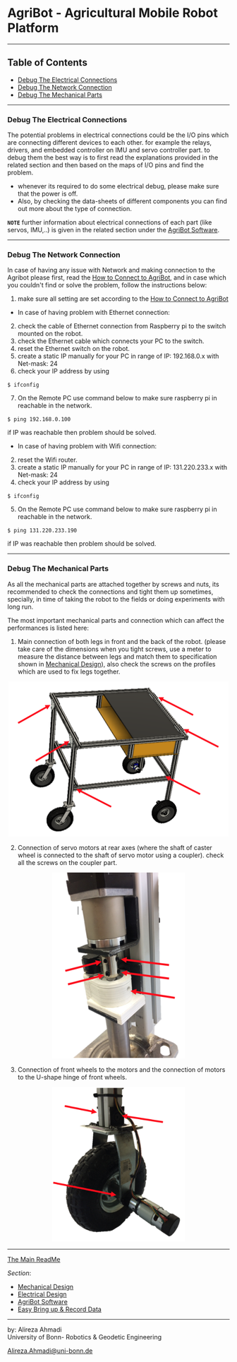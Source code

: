 # AgriBot - Agricultural Mobile Robot Platform

---

## Table of Contents
- [Debug The Electrical Connections](https://github.com/alirezaahmadi/Agribot/blob/master/doc/dedug.md#debug-the-electrical-connections)
- [Debug The Network Connection](https://github.com/alirezaahmadi/Agribot/blob/master/doc/dedug.md#debug-the-network-connection)
- [Debug The Mechanical Parts](https://github.com/alirezaahmadi/Agribot/blob/master/doc/debug.md#debug-the-mechanical-parts)

---

### Debug The Electrical Connections

The potential problems in electrical connections could be the I/O pins which are connecting different devices to each other. for example the relays, drivers, and embedded controller on IMU and servo controller part. 
to debug them the best way is to first read the explanations provided in the related section and then based on the maps of I/O pins and find the problem.

* whenever its required to do some electrical debug, please make sure that the power is off.
* Also, by checking the data-sheets of different components you can find out more about the type of connection.

**`NOTE`** further information about electrical connections of each part (like servos, IMU,..) is given in the related section under the [AgriBot Software](https://github.com/alirezaahmadi/Agribot/blob/master/doc/api.md).

---

### Debug The Network Connection

In case of having any issue with Network and making connection to the Agribot please first, read the [How to Connect to AgriBot](https://github.com/alirezaahmadi/Agribot/blob/master/doc/recorddata.md#how-to-connect-to-agribot), and in case which you couldn't find or solve the problem, follow the instructions below:


1. make sure all setting are set according to the [How to Connect to AgriBot](https://github.com/alirezaahmadi/Agribot/blob/master/doc/recorddata.md#how-to-connect-to-agribot)

* In case of having problem with Ethernet connection: 
2. check the cable of Ethernet connection from Raspberry pi to the switch mounted on the robot.
3. check the Ethernet cable which connects your PC to the switch.
4. reset the Ethernet switch on the robot. 
5. create a static IP manually for your PC in range of IP: 192.168.0.x with Net-mask: 24
6. check your IP address by using 

```
$ ifconfig
```

7. On the Remote PC use command below to make sure raspberry pi in reachable in the network.

```
$ ping 192.168.0.100 
```
if IP was reachable then problem should be solved.

* In case of having problem with Wifi connection: 
2. reset the Wifi router.
3. create a static IP manually for your PC in range of IP: 131.220.233.x with Net-mask: 24
4. check your IP address by using 

```
$ ifconfig
```

5. On the Remote PC use command below to make sure raspberry pi in reachable in the network.

```
$ ping 131.220.233.190 
```
if IP was reachable then problem should be solved.

---

### Debug The Mechanical Parts

As all the mechanical parts are attached together by screws and nuts, its recommended to check the connections and tight them up sometimes, specially, in time of taking the robot to the fields or doing experiments with long run. 

The most important mechanical parts and connection which can affect the performances is listed here:

1. Main connection of both legs in front and the back of the robot. (please take care of the dimensions when you tight screws, use a meter to measure the distance between legs and match them to specification shown in [Mechanical Design](https://github.com/alirezaahmadi/Agribot/blob/master/doc/mec.md)), also check the screws on the  profiles which are used to fix legs together.  

<div align="center"><img src="/doc/images/mec_con.png" alt="mec_con" width="500" title="mec_con"/></div>

2. Connection of servo motors at rear axes (where the shaft of caster wheel is connected to the shaft of servo motor using a coupler). check all the screws on the coupler part.

<div align="center"><img src="/doc/images/mec_servo.png" alt="mec_servo" width="300" title="mec_servo"/></div>

3. Connection of front wheels to the motors and the connection of motors to the U-shape hinge of front wheels.

<div align="center"><img src="/doc/images/mec_emg.png" alt="mec_emg" width="300" title="mec_emg"/></div>

---

[The Main ReadMe](https://github.com/alirezaahmadi/Agribot/blob/master/README.md)

*Section*:
- [Mechanical Design](https://github.com/alirezaahmadi/Agribot/blob/master/doc/mec.md)
- [Electrical  Design](https://github.com/alirezaahmadi/Agribot/blob/master/doc/elec.md)
- [AgriBot Software](https://github.com/alirezaahmadi/Agribot/blob/master/doc/api.md) 
- [Easy Bring up & Record Data](https://github.com/alirezaahmadi/Agribot/blob/master/doc/recorddata.md) 

--- 
 by: Alireza Ahmadi                                     
 University of Bonn- Robotics & Geodetic Engineering
 
 Alireza.Ahmadi@uni-bonn.de                             
 [](https://www.AlirezaAhmadi.xyz)







